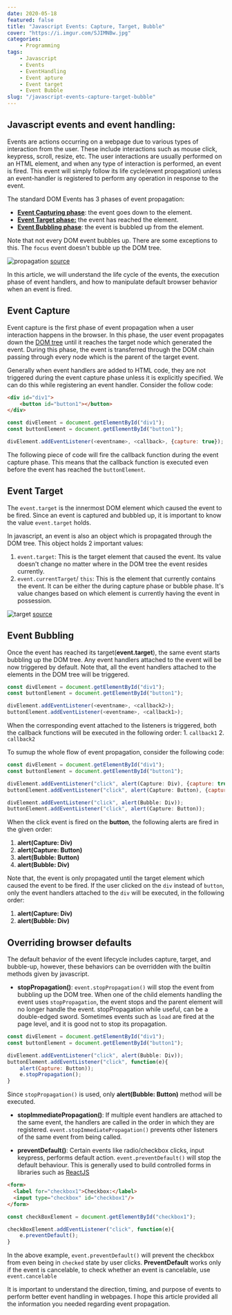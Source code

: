 ```yaml
---
date: 2020-05-18
featured: false
title: "Javascript Events: Capture, Target, Bubble"
cover: "https://i.imgur.com/SJIMNBw.jpg"
categories: 
    - Programming
tags:
    - Javascript
    - Events
    - EventHandling
    - Event apture
    - Event target
    - Event Bubble
slug: "/javascript-events-capture-target-bubble"
---
```


## Javascript events and event handling:

Events are actions occurring on a webpage due to various types of interaction from the user. These include interactions such as mouse click, keypress, scroll, resize, etc. The user interactions are usually performed on an HTML element, and when any type of interaction is performed, an event is fired. This event will simply follow its life cycle(event propagation) unless an event-handler is registered to perform any operation in response to the event.

The standard DOM Events has 3 phases of event propagation:
- [**Event Capturing phase**](/javascript-events-capture-target-bubble/#event-capture): the event goes down to the element.
- [**Event Target phase:**](/javascript-events-capture-target-bubble/#event-target) the event has reached the element.
- [**Event Bubbling phase**](/javascript-events-capture-target-bubble/#event-bubbling): the event is bubbled up from the element.

Note that not every DOM event bubbles up. There are some exceptions to this. The `focus` event doesn't bubble up the DOM tree.

![propagation](https://i.imgur.com/dCNZl01.jpg)
[source](https://pixabay.com/photos/escalator-rise-top-climbing-aid-474197/)

In this article, we will understand the life cycle of the events, the execution phase of event handlers, and how to manipulate default browser behavior when an event is fired.

## Event Capture

Event capture is the first phase of event propagation when a user interaction happens in the browser. In this phase, the user event propagates down the [DOM tree](/dom-javascripts-primary-use) until it reaches the target node which generated the event. During this phase, the event is transferred through the DOM chain passing through every node which is the parent of the target event.

Generally when event handlers are added to HTML code, they are not triggered during the event capture phase unless it is explicitly specified. We can do this while registering an event handler. Consider the follow code: 

```html
<div id="div1">
    <button id="button1"></button>
</div>
```
```javascript
const divElement = document.getElementById("div1");
const buttonElement = document.getElementById("button1");

divElement.addEventListener(<eventname>, <callback>, {capture: true});
```

The following piece of code will fire the callback function during the event capture phase. This means that the callback function is executed even before the event has reached the `buttonElement`.

## Event Target

The `event.target` is the innermost DOM element which caused the event to be fired. Since an event is captured and bubbled up, it is important to know the value `event.target` holds.

In javascript, an event is also an object which is propagated through the DOM tree. This object holds 2 important values:

1. `event.target`: This is the target element that caused the event. Its value doesn't change no matter where in the DOM tree the event resides currently.
2. `event.currentTarget`/ `this`: This is the element that currently contains the event. It can be either the during capture phase or bubble phase. It's value changes based on which element is currently having the event in possession. 

![target](https://i.imgur.com/QUsz5ds.png)
[source](https://pixabay.com/photos/bulls-eye-bull-darts-game-win-1044725/)

## Event Bubbling

Once the event has reached its target(**event.target**), the same event starts bubbling up the DOM tree. Any event handlers attached to the event will be now triggered by default. Note that, all the event handlers attached to the elements in the DOM tree will be triggered.

```javascript
const divElement = document.getElementById("div1");
const buttonElement = document.getElementById("button1");

divElement.addEventListener(<eventname>, <callback2>);
buttonElement.addEventListener(<eventname>, <callback1>);
```

When the corresponding event attached to the listeners is triggered, both the callback functions will be executed in the following order: 1. `callback1` 2. `callback2`

To sumup the whole flow of event propagation, consider the following code:

```javascript
const divElement = document.getElementById("div1");
const buttonElement = document.getElementById("button1");

divElement.addEventListener("click", alert(Capture: Div), {capture: true});
buttonElement.addEventListener("click", alert(Capture: Button), {capture: true})

divElement.addEventListener("click", alert(Bubble: Div));
buttonElement.addEventListener("click", alert(Capture: Button));
```

When the click event is fired on the **button**, the following alerts are fired in the given order:
1. **alert(Capture: Div)**
2. **alert(Capture: Button)**
3. **alert(Bubble: Button)**
4. **alert(Bubble: Div)**

Note that, the event is only propagated until the target element which caused the event to be fired. If the user clicked on the `div` instead of `button`, only the event handlers attached to the `div` will be executed, in the following order:
1. **alert(Capture: Div)**
2. **alert(Bubble: Div)**

## Overriding browser defaults

The default behavior of the event lifecycle includes capture, target, and bubble-up, however, these behaviors can be overridden with the builtin methods given by javascript.

- **stopPropagation()**: `event.stopPropagation()` will stop the event from bubbling up the DOM tree. When one of the child elements handling the event uses `stopPropagation`, the event stops and the parent element will no longer handle the event. stopPropagation while useful, can be a double-edged sword. Sometimes events such as `load` are fired at the page level, and it is good not to stop its propagation. 

```javascript
const divElement = document.getElementById("div1");
const buttonElement = document.getElementById("button1");

divElement.addEventListener("click", alert(Bubble: Div));
buttonElement.addEventListener("click", function(e){
    alert(Capture: Button));
    e.stopPropagation();
}
```

Since `stopPropagation()` is used, only **alert(Bubble: Button)** method will be executed.

- **stopImmediatePropagation()**: If multiple event handlers are attached to the same event, the handlers are called in the order in which they are registered. `event.stopImmediatePropagation()` prevents other listeners of the same event from being called.

- **preventDefault()**: Certain events like radio/checkbox clicks, input keypress, performs default action. `event.preventDefault()` will stop the default behaviour. This is generally used to build controlled forms in libraries such as [ReactJS](https://reactjs.org/)

```html
<form>
  <label for="checkbox1">Checkbox:</label>
  <input type="checkbox" id="checkbox1"/>
</form>
```

```javascript
const checkBoxElement = document.getElementById("checkbox1");

checkBoxElement.addEventListener("click", function(e){
    e.preventDefault();
}
```

In the above example, `event.preventDefault()` will prevent the checkbox from even being in `checked` state by user clicks. **PreventDefault** works only if the event is cancelable, to check whether an event is cancelable, use `event.cancelable`

It is important to understand the direction, timing, and purpose of events to perform better event handling in webpages. I hope this article provided all the information you needed regarding event propagation.